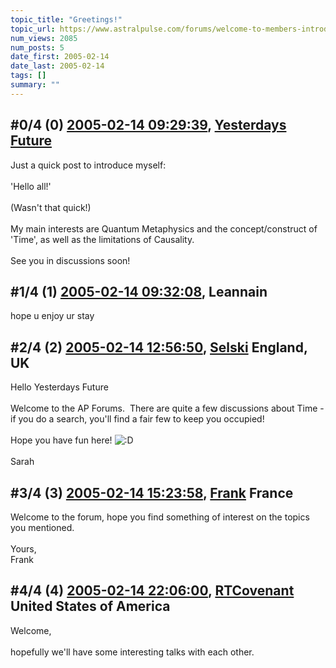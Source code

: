 ```yaml
---
topic_title: "Greetings!"
topic_url: https://www.astralpulse.com/forums/welcome-to-members-introductions!/greetings%21-17275
num_views: 2085
num_posts: 5
date_first: 2005-02-14
date_last: 2005-02-14
tags: []
summary: ""
---
```


## \#0/4 (0) [2005-02-14 09:29:39](https://www.astralpulse.com/forums/index.php?msg=149267), [Yesterdays Future](https://www.astralpulse.com/forums/profile/?u=8383)  ##
<section>
Just a quick post to introduce myself:
<br>
<br>
'Hello all!'
<br>
<br>
(Wasn't that quick!)
<br>
<br>
My main interests are Quantum Metaphysics and the concept/construct of 'Time', as well as the limitations of Causality.
<br>
<br>
See you in discussions soon!
</section>

## \#1/4 (1) [2005-02-14 09:32:08](https://www.astralpulse.com/forums/index.php?msg=149270), Leannain  ##
<section>
hope u enjoy ur stay
</section>

## \#2/4 (2) [2005-02-14 12:56:50](https://www.astralpulse.com/forums/index.php?msg=149298), [Selski](https://www.astralpulse.com/forums/profile/?u=6012) England, UK ##
<section>
Hello Yesterdays Future
<br>
<br>
Welcome to the AP Forums.  There are quite a few discussions about Time - if you do a search, you'll find a fair few to keep you occupied!
<br>
<br>
Hope you have fun here!
<img alt=":D" class="smiley" src="https://www.astralpulse.com/forums/Smileys/fugue/cheesy.png" title="Cheesy"/>
<br>
<br>
Sarah
</section>

## \#3/4 (3) [2005-02-14 15:23:58](https://www.astralpulse.com/forums/index.php?msg=149350), [Frank](https://www.astralpulse.com/forums/profile/?u=359) France ##
<section>
Welcome to the forum, hope you find something of interest on the topics you mentioned.
<br>
<br>
Yours,
<br>
Frank
</section>

## \#4/4 (4) [2005-02-14 22:06:00](https://www.astralpulse.com/forums/index.php?msg=149498), [RTCovenant](https://www.astralpulse.com/forums/profile/?u=8389) United States of America ##
<section>
Welcome,
<br>
<br>
hopefully we'll have some interesting talks with each other.
</section>